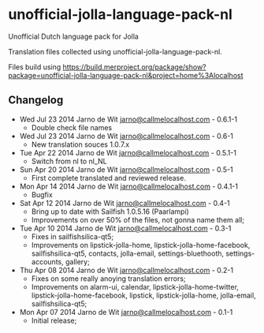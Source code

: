 unofficial-jolla-language-pack-nl
=================================

Unofficial Dutch language pack for Jolla

Translation files collected using unofficial-jolla-language-pack-nl.

Files build using https://build.merproject.org/package/show?package=unofficial-jolla-language-pack-nl&project=home%3Alocalhost


Changelog
---------
* Wed Jul 23 2014 Jarno de Wit <jarno@callmelocalhost.com> - 0.6.1-1
  - Double check file names
* Wed Jul 23 2014 Jarno de Wit <jarno@callmelocalhost.com> - 0.6-1
  - New translation souces 1.0.7.x
* Tue Apr 22 2014 Jarno de Wit <jarno@callmelocalhost.com> - 0.5.1-1
  - Switch from nl to nl_NL
* Sun Apr 20 2014 Jarno de Wit <jarno@callmelocalhost.com> - 0.5-1
  - First complete translated and reviewed release.
* Mon Apr 14 2014 Jarno de Wit <jarno@callmelocalhost.com> - 0.4.1-1
  - Bugfix
* Sat Apr 12 2014 Jarno de Wit <jarno@callmelocalhost.com> - 0.4-1
  - Bring up to date with Sailfish 1.0.5.16 (Paarlampi)
  - Improvements on over 50% of the files, not gonna name them all;
* Tue Apr 10 2014 Jarno de Wit <jarno@callmelocalhost.com> - 0.3-1
  - Fixes in sailfishsilica-qt5;
  - Improvements on lipstick-jolla-home, lipstick-jolla-home-facebook, sailfishsilica-qt5, contacts, jolla-email, settings-bluethooth, settings-accounts, gallery;
* Thu Apr 08 2014 Jarno de Wit <jarno@callmelocalhost.com> - 0.2-1
  - Fixes on some really anoying translation errors;
  - Improvements on alarm-ui, calendar, lipstick-jolla-home-twitter, lipstick-jolla-home-facebook, lipstick, lipstick-jolla-home, jolla-email, sailfishsilica-qt5;
* Mon Apr 07 2014 Jarno de Wit <jarno@callmelocalhost.com> - 0.1-1
  - Initial release;
